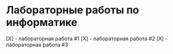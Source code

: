 # Лабораторные работы по информатике

[X] - лабораторная работа #1
[X] - лабораторная работа #2
[X] - лабораторная работа #3
